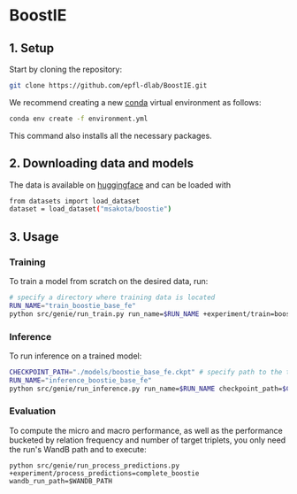 # BoostIE

## 1. Setup
Start by cloning the repository:
```bash
git clone https://github.com/epfl-dlab/BoostIE.git
```

We recommend creating a new [conda](https://docs.conda.io/en/latest/) virtual environment as follows:
```bash
conda env create -f environment.yml
```
This command also installs all the necessary packages.

## 2. Downloading data and models
The data is available on [huggingface](https://huggingface.co/datasets/msakota/boostie) and can be loaded with
```bash
from datasets import load_dataset
dataset = load_dataset("msakota/boostie")
```

## 3. Usage
### Training
To train a model from scratch on the desired data, run:
```bash
# specify a directory where training data is located
RUN_NAME="train_boostie_base_fe"
python src/genie/run_train.py run_name=$RUN_NAME +experiment/train=boostie_base_fe
```
### Inference
To run inference on a trained model:

```bash
CHECKPOINT_PATH="./models/boostie_base_fe.ckpt" # specify path to the trained model
RUN_NAME="inference_boostie_base_fe"
python src/genie/run_inference.py run_name=$RUN_NAME checkpoint_path=$CHECKPOINT_PATH +experiment/inference=boostie_base_fe
```

### Evaluation

To compute the micro and macro performance, as well as the performance bucketed by relation frequency and number of target triplets, you only need the run's WandB path and to execute:

```
python src/genie/run_process_predictions.py +experiment/process_predictions=complete_boostie wandb_run_path=$WANDB_PATH
```

